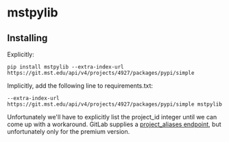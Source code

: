 # mstpylib

## Installing
Explicitly:
   ```
   pip install mstpylib --extra-index-url https://git.mst.edu/api/v4/projects/4927/packages/pypi/simple
   ```
Implicitly, add the following line to requirements.txt:
   ```
   --extra-index-url https://git.mst.edu/api/v4/projects/4927/packages/pypi/simple mstpylib
   ```

Unfortunately we'll have to explicitly list the project_id integer until we can come up with a workaround. GitLab supplies a [project_aliases endpoint](https://docs.gitlab.com/ee/api/project_aliases.html), but unfortunately only for the premium version.
